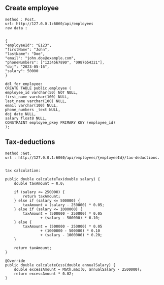 ## Create employee
    method : Post.
    url: http://127.0.0.1:6060/api/employees
    raw data :


    {
    "employeeId": "E123",
    "firstName": "John",
    "lastName": "Doe",
    "email": "john.doe@example.com",
    "phoneNumbers": ["1234567890", "0987654321"],
    "doj": "2023-05-16",
    "salary": 50000
    }

    ddl for employee:
    CREATE TABLE public.employee (
    employee_id varchar(50) NOT NULL,
    first_name varchar(100) NULL,
    last_name varchar(100) NULL,
    email varchar(100) NULL,
    phone_numbers _text NULL,
    doj date NULL,
    salary float8 NULL,
    CONSTRAINT employee_pkey PRIMARY KEY (employee_id)
    );

## Tax-deductions

    method :Get.
    url : http://127.0.0.1:6060/api/employees/{employeeId}/tax-deductions.


    tax calculation:

    public double calculateTax(double salary) {
        double taxAmount = 0.0;

        if (salary <= 250000) {
            return taxAmount;
        } else if (salary <= 500000) {
            taxAmount = (salary - 250000) * 0.05;
        } else if (salary <= 1000000) {
            taxAmount = (500000 - 250000) * 0.05
                    + (salary - 500000) * 0.10;
        } else {
            taxAmount = (500000 - 250000) * 0.05
                    + (1000000 - 500000) * 0.10
                    + (salary - 1000000) * 0.20;
        }

        return taxAmount;
    }

    @Override
    public double calculateCess(double annualSalary) {
        double excessAmount = Math.max(0, annualSalary - 2500000);
        return excessAmount * 0.02;
    }